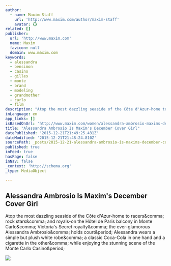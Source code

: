 ```yaml
---
author:
  - name: Maxim Staff
    url: 'http://www.maxim.com/author/maxim-staff'
    avatar: {}
related: []
publisher:
  url: 'http://www.maxim.com'
  name: Maxim
  favicon: null
  domain: www.maxim.com
keywords:
  - alessandra
  - bensimon
  - casino
  - gilles
  - monte
  - brand
  - modeling
  - grandmother
  - carlo
  - film
description: "Atop the most dazzling seaside of the Côte d'Azur-home to racers, rock stars, and royals-on the Hôtel de Paris balcony in Monte Carlo, Victoria's Secret royalty, the ever-glamorous Alessandra Ambrosio, holds court. Alessandra wears a simple but plush white robe, a classic Coca-Cola in one hand and a cigarette in the other, while enjoying the stunning scene of the Monte Carlo Casino."
inLanguage: en
app_links: []
isBasedOnUrl: 'http://www.maxim.com/women/alessandra-ambrosio-maxims-december-cover-girl-2015-11-post'
title: "Alessandra Ambrosio Is Maxim's December Cover Girl"
datePublished: '2015-12-21T21:49:25.431Z'
dateModified: '2015-12-21T21:48:24.810Z'
sourcePath: _posts/2015-12-21-alessandra-ambrosio-is-maxims-december-cover-girl.md
published: true
inFeed: true
hasPage: false
inNav: false
_context: 'http://schema.org'
_type: MediaObject

---
```

<article style=""><h1>Alessandra Ambrosio Is Maxim's December Cover Girl</h1><p>Atop the most dazzling seaside of the Côte d'Azur-home to racers&amp;comma; rock stars&amp;comma; and royals-on the Hôtel de Paris balcony in Monte Carlo&amp;comma; Victoria's Secret royalty&amp;comma; the ever-glamorous Alessandra Ambrosio&amp;comma; holds court&amp;period; Alessandra wears a simple but plush white robe&amp;comma; a classic Coca-Cola in one hand and a cigarette in the other&amp;comma; while enjoying the stunning scene of the Monte Carlo Casino&amp;period;</p><img src="http://a4.files.maxim.com/image/upload/c_fit,cs_srgb,dpr_1.0,h_1200,q_80,w_1200/MTM1MTQ0MzIwMjE4NDkyODk4.jpg" /></article>